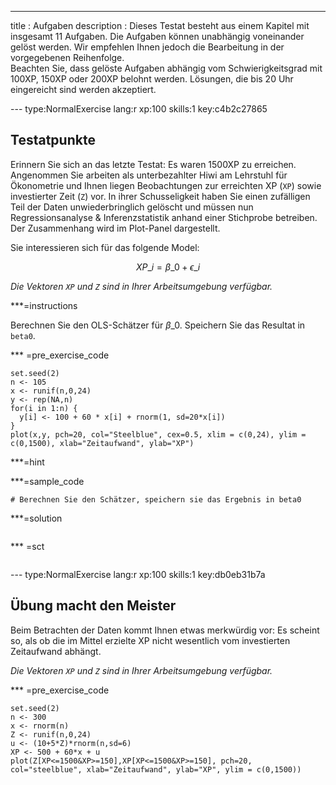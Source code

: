 ---
  title       : Aufgaben
description : Dieses Testat besteht aus einem Kapitel mit insgesamt 11 Aufgaben. Die Aufgaben können unabhängig voneinander gelöst werden. Wir empfehlen Ihnen jedoch die Bearbeitung in der vorgegebenen Reihenfolge. <br> Beachten Sie, dass gelöste Aufgaben abhängig vom Schwierigkeitsgrad mit 100XP, 150XP oder 200XP belohnt werden. Lösungen, die bis 20 Uhr eingereicht sind werden akzeptiert.

--- type:NormalExercise lang:r xp:100 skills:1 key:c4b2c27865
## Testatpunkte

Erinnern Sie sich an das letzte Testat: Es waren 1500XP zu erreichen. Angenommen Sie arbeiten als unterbezahlter Hiwi am Lehrstuhl für Ökonometrie und Ihnen liegen Beobachtungen zur erreichten XP (`XP`) sowie investierter Zeit (`Z`) vor. In ihrer Schusseligkeit haben Sie einen zufälligen Teil der Daten unwiederbringlich gelöscht und müssen nun Regressionsanalyse & Inferenzstatistik anhand einer Stichprobe betreiben. Der Zusammenhang wird im Plot-Panel dargestellt.

Sie interessieren sich für das folgende Model:

$$ XP\_i = \beta\_0 + \epsilon\_i  $$

*Die Vektoren `XP` und `Z` sind in Ihrer Arbeitsumgebung verfügbar.*

***=instructions

Berechnen Sie den OLS-Schätzer für $\beta\_0$. Speichern Sie das Resultat in `beta0`.

*** =pre_exercise_code
```{r}
set.seed(2)
n <- 105
x <- runif(n,0,24)
y <- rep(NA,n)
for(i in 1:n) {
  y[i] <- 100 + 60 * x[i] + rnorm(1, sd=20*x[i])
}
plot(x,y, pch=20, col="Steelblue", cex=0.5, xlim = c(0,24), ylim = c(0,1500), xlab="Zeitaufwand", ylab="XP")
```

***=hint


***=sample_code
```{r}
# Berechnen Sie den Schätzer, speichern sie das Ergebnis in beta0

```

***=solution
```{r}
```

*** =sct
```{r}
```

--- type:NormalExercise lang:r xp:100 skills:1 key:db0eb31b7a
## Übung macht den Meister 

Beim Betrachten der Daten kommt Ihnen etwas merkwürdig vor: Es scheint so, als ob die im Mittel erzielte XP nicht wesentlich vom investierten Zeitaufwand abhängt.

*Die Vektoren `XP` und `Z` sind in Ihrer Arbeitsumgebung verfügbar.*

*** =pre_exercise_code
```{r}
set.seed(2)
n <- 300
x <- rnorm(n)
Z <- runif(n,0,24)
u <- (10+5*Z)*rnorm(n,sd=6)
XP <- 500 + 60*x + u
plot(Z[XP<=1500&XP>=150],XP[XP<=1500&XP>=150], pch=20, col="steelblue", xlab="Zeitaufwand", ylab="XP", ylim = c(0,1500))
```




